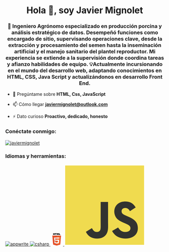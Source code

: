 <h1 align="center">Hola 👋, soy Javier Mignolet</h1>
<h3 align="center">🌾 Ingeniero Agrónomo especializado en producción porcina y análisis estratégico de datos. Desempeñó funciones como encargado de sitio, supervisando operaciones clave, desde la extracción y procesamiento del semen hasta la inseminación artificial y el manejo sanitario del plantel reproductor. Mi experiencia se extiende a la supervisión donde coordina tareas y afianzo habilidades de equipo. 💡Actualmente incursionando en el mundo del desarrollo web, adaptando conocimientos en HTML, CSS, Java Script y actualizándonos en desarrollo Front End.</h3>

- 💬 Pregúntame sobre **HTML, Css, JavaScript**

- 📫 Cómo llegar **javiermignolet@outlook.com**

- ⚡ Dato curioso **Proactivo, dedicado, honesto**

<h3 align="left">Conéctate conmigo:</h3>
<p align="left">
<a href= "https://linkedin.com/in/javiermignolet" target="blank"><img align="center" src="https://raw.githubusercontent.com/rahuldkjain/github-profile-readme-generator/master /src/images/icons/Social/linked-in-alt.svg" alt="javiermignolet" altura="30" ancho="40" /></a>
</p>

<h3 align="left">Idiomas y herramientas:</h3>
<p align="left"> <a href="https://appwrite.io" target="_blank" rel="noreferrer"> <img src= "https://www.vectorlogo.zone/logos/appwriteio/appwriteio-icon.svg" alt="appwrite" ancho="40" alto="40"/> </a> <a href="https:/ /www.w3schools.com/cs/" target="_blank" rel="noreferrer"> <img src="https://raw.githubusercontent.com/devicons/devicon/master/icons/csharp/csharp-original. svg" alt="csharp" ancho="40" alto="40"/> </a> <a href="https://www.w3schools.com/css/" target="_blank" rel="noreferrer "> <imagen src="https://raw.githubusercontent.com/devicons/devicon/master/icons/css3/css3-original-wordmark.svg" alt="css3" ancho="40" alto="40"/> </ a> <a href="https://www.w3.org/html/" target="_blank" rel="noreferrer"> <img src="https://raw.githubusercontent.com/devicons/devicon/ master/icons/html5/html5-original-wordmark.svg" alt="html5" width="40" height="40"/> </a> <a href="https://developer.mozilla.org/ es-ES/docs/Web/JavaScript" target="_blank" rel="noreferrer"> <img src="https://raw.githubusercontent.com/devicons/devicon/master/icons/javascript/javascript-original.svg" alt="javascript" ancho="40" alto="40"/> </a> </p>

